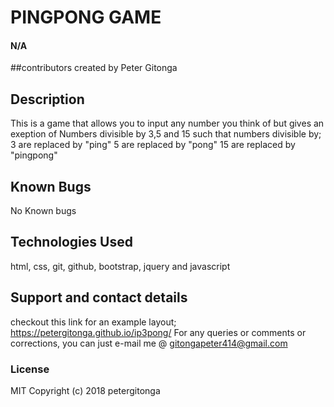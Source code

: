 # PINGPONG GAME
#### N/A
##contributors
created by Peter Gitonga
## Description
This is a game that allows you to input any number you think
of but gives an exeption of Numbers divisible by 3,5 and 15
such that numbers divisible by;
3 are replaced by "ping"
5 are replaced by "pong"
15 are replaced by "pingpong"
## Known Bugs
No Known bugs
## Technologies Used
html, css, git, github, bootstrap, jquery and javascript
## Support and contact details
checkout this link for an example layout; https://petergitonga.github.io/ip3pong/
For any queries or comments or corrections, you can
  just e-mail me @ gitongapeter414@gmail.com
### License
MIT
Copyright (c) 2018 petergitonga
